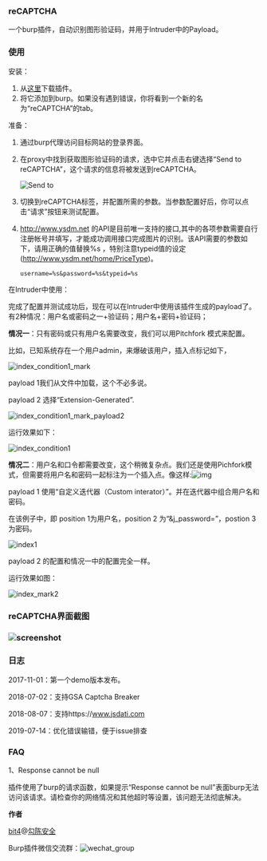 ### reCAPTCHA

一个burp插件，自动识别图形验证码，并用于Intruder中的Payload。

### 使用

安装：

1. 从[这里](https://github.com/bit4woo/reCAPTCHA/releases)下载插件。
2. 将它添加到burp。如果没有遇到错误，你将看到一个新的名为“reCAPTCHA”的tab。

准备：

1. 通过burp代理访问目标网站的登录界面。

2. 在proxy中找到获取图形验证码的请求，选中它并点击右键选择“Send to reCAPTCHA”，这个请求的信息将被发送到reCAPTCHA。

   ![Send to](doc/Send_to.png)

3. 切换到reCAPTCHA标签，并配置所需的参数。当参数配置好后，你可以点击“请求”按钮来测试配置。

4. http://www.ysdm.net 的API是目前唯一支持的接口,其中的各项参数需要自行注册帐号并填写，才能成功调用接口完成图片的识别。该API需要的参数如下，请用正确的值替换%s ，特别注意typeid值的设定(http://www.ysdm.net/home/PriceType)。

   `username=%s&password=%s&typeid=%s`

在Intruder中使用：

完成了配置并测试成功后，现在可以在Intruder中使用该插件生成的payload了。有2种情况：用户名或密码之一+验证码；用户名+密码+验证码；

 

**情况一**：只有密码或只有用户名需要改变，我们可以用Pitchfork 模式来配置。

比如，已知系统存在一个用户admin，来爆破该用户，插入点标记如下，

![index_condition1_mark](doc/index_condition1_mark.png)

payload 1我们从文件中加载，这个不必多说。

payload 2 选择“Extension-Generated”.

![index_condition1_mark_payload2](doc/index_condition1_mark_payload2.png)

运行效果如下：

![index_condition1](doc/index_condition1.png)

 

**情况二**：用户名和口令都需要改变，这个稍微复杂点。我们还是使用Pichfork模式，但需要将用户名和密码一起标注为一个插入点。像这样:![img](doc/index_mark.png)

payload 1 使用“自定义迭代器（Custom interator）”。并在迭代器中组合用户名和密码。

在该例子中，即 position 1为用户名，position 2 为“&j_password=”，postion 3为密码。

![index1](doc/index1.png)

payload 2 的配置和情况一中的配置完全一样。

运行效果如图：

![index_mark2](doc/index_mark2.png)

### reCAPTCHA界面截图

### ![screenshot](doc/screenshot.png)

### 日志

2017-11-01：第一个demo版本发布。

2018-07-02：支持GSA Captcha Breaker

2018-08-07：支持https://www.jsdati.com

2019-07-14：优化错误输错，便于issue排查

### FAQ

1、Response cannot be null

插件使用了burp的请求函数，如果提示“Response cannot be null”表面burp无法访问该请求。请检查你的网络情况和其他超时等设置，该问题无法彻底解决。

**作者**

[bit4](http://www.code2sec.com/)@[勾陈安全](http://www.polaris-lab.com/)

Burp插件微信交流群：![wechat_group](doc/wechat_group.jpg)

